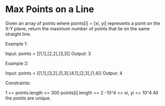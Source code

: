 # Max Points on a Line

Given an array of points where points[i] = [xi, yi] represents a point on the X-Y plane, return the maximum number of points that lie on the same straight line.

Example 1:

Input: points = [[1,1],[2,2],[3,3]]
Output: 3

Example 2:

Input: points = [[1,1],[3,2],[5,3],[4,1],[2,3],[1,4]]
Output: 4

Constraints:

1 <= points.length <= 300
points[i].length == 2
-10^4 <= xi, yi <= 10^4
All the points are unique.
